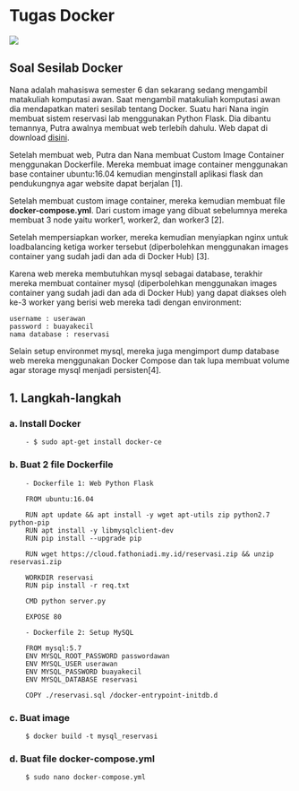 # Tugas Docker

![](https://logz.io/wp-content/uploads/2016/01/docker-facebook.png)

## Soal Sesilab Docker

Nana adalah mahasiswa semester 6 dan sekarang sedang mengambil matakuliah komputasi awan. Saat mengambil matakuliah komputasi awan dia mendapatkan materi sesilab tentang Docker. Suatu hari Nana ingin membuat sistem reservasi lab menggunakan Python Flask. Dia dibantu temannya, Putra awalnya membuat web terlebih dahulu. Web dapat di download [disini](https://cloud.fathoniadi.my.id/reservasi.zip).

Setelah membuat web, Putra dan Nana membuat Custom Image Container menggunakan Dockerfile. Mereka membuat image container menggunakan base container ubuntu:16.04 kemudian menginstall aplikasi flask dan pendukungnya agar website dapat berjalan [1].

Setelah membuat custom image container, mereka kemudian membuat file __docker-compose.yml__. Dari custom image yang dibuat sebelumnya mereka membuat 3 node yaitu worker1, worker2, dan worker3 [2].

Setelah mempersiapkan worker, mereka kemudian menyiapkan nginx untuk loadbalancing ketiga worker tersebut (diperbolehkan menggunakan images container yang sudah jadi dan ada di Docker Hub) [3].

Karena web mereka membutuhkan mysql sebagai database, terakhir mereka membuat container mysql (diperbolehkan menggunakan images container yang sudah jadi dan ada di Docker Hub)  yang dapat diakses oleh ke-3 worker yang berisi web mereka tadi dengan environment:

    username : userawan
    password : buayakecil
    nama database : reservasi

Selain setup environmet mysql, mereka juga mengimport dump database web mereka menggunakan Docker Compose dan tak lupa membuat volume agar storage mysql menjadi persisten[4].

## 1. Langkah-langkah
### a. Install Docker
		- $ sudo apt-get install docker-ce

### b. Buat 2 file Dockerfile
		- Dockerfile 1: Web Python Flask

		FROM ubuntu:16.04
		
		RUN apt update && apt install -y wget apt-utils zip python2.7 python-pip
		RUN apt install -y libmysqlclient-dev
		RUN pip install --upgrade pip

		RUN wget https://cloud.fathoniadi.my.id/reservasi.zip && unzip reservasi.zip

		WORKDIR reservasi
		RUN pip install -r req.txt

		CMD python server.py
	
		EXPOSE 80

		- Dockerfile 2: Setup MySQL

		FROM mysql:5.7
		ENV MYSQL_ROOT_PASSWORD passwordawan
		ENV MYSQL_USER userawan
		ENV MYSQL_PASSWORD buayakecil
		ENV MYSQL_DATABASE reservasi

		COPY ./reservasi.sql /docker-entrypoint-initdb.d
### c. Buat image
		$ docker build -t mysql_reservasi

### d. Buat file docker-compose.yml
		$ sudo nano docker-compose.yml

